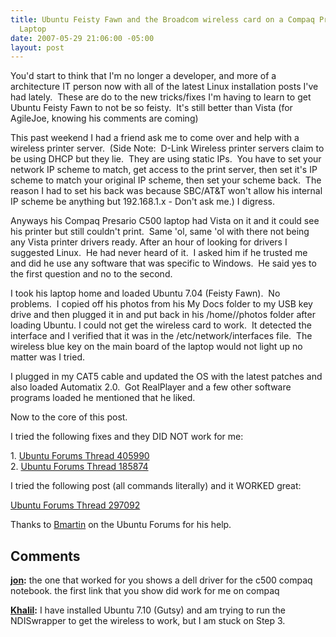 ```yaml
---
title: Ubuntu Feisty Fawn and the Broadcom wireless card on a Compaq Presario C500
  Laptop
date: 2007-05-29 21:06:00 -05:00
layout: post
---
```


You'd start to think that I'm no longer a developer, and more of a architecture IT person now with all of the latest Linux installation posts I've had lately.  These are do to the new tricks/fixes I'm having to learn to get Ubuntu Feisty Fawn to not be so feisty.  It's still better than Vista (for AgileJoe, knowing his comments are coming)

This past weekend I had a friend ask me to come over and help with a wireless printer server.  (Side Note:  D-Link Wireless printer servers claim to be using DHCP but they lie.  They are using static IPs.  You have to set your network IP scheme to match, get access to the print server, then set it's IP scheme to match your original IP scheme, then set your scheme back.  The reason I had to set his back was because SBC/AT&T won't allow his internal IP scheme be anything but 192.168.1.x - Don't ask me.) I digress.

Anyways his Compaq Presario C500 laptop had Vista on it and it could see his printer but still couldn't print.  Same 'ol, same 'ol with there not being any Vista printer drivers ready. After an hour of looking for drivers I suggested Linux.  He had never heard of it.  I asked him if he trusted me and did he use any software that was specific to Windows.  He said yes to the first question and no to the second.

I took his laptop home and loaded Ubuntu 7.04 (Feisty Fawn).  No problems.  I copied off his photos from his My Docs folder to my USB key drive and then plugged it in and put back in his /home/<username>/photos folder after loading Ubuntu. I could not get the wireless card to work.  It detected the interface and I verified that it was in the /etc/network/interfaces file.  The wireless blue key on the main board of the laptop would not light up no matter was I tried.

I plugged in my CAT5 cable and updated the OS with the latest patches and also loaded Automatix 2.0.  Got RealPlayer and a few other software programs loaded he mentioned that he liked.

Now to the core of this post.

I tried the following fixes and they DID NOT work for me:

1\. [Ubuntu Forums Thread 405990](http://ubuntuforums.org/showthread.php?t=405990)  
2\. [Ubuntu Forums Thread 185874](http://ubuntuforums.org/showthread.php?t=185174)  


I tried the following post (all commands literally) and it WORKED great:

[Ubuntu Forums Thread 297092](http://ubuntuforums.org/showthread.php?t=297092)

Thanks to [Bmartin](http://ubuntuforums.org/member.php?u=217506) on the Ubuntu Forums for his help.

## Comments

**[jon](#46 "2007-08-04 13:22:51"):** the one that worked for you shows a dell driver for the c500 compaq notebook. the first link that you show did work for me on compaq

**[Khalil](#47 "2008-04-08 01:39:20"):** I have installed Ubuntu 7.10 (Gutsy) and am trying to run the NDISwrapper to get the wireless to work, but I am stuck on Step 3.

